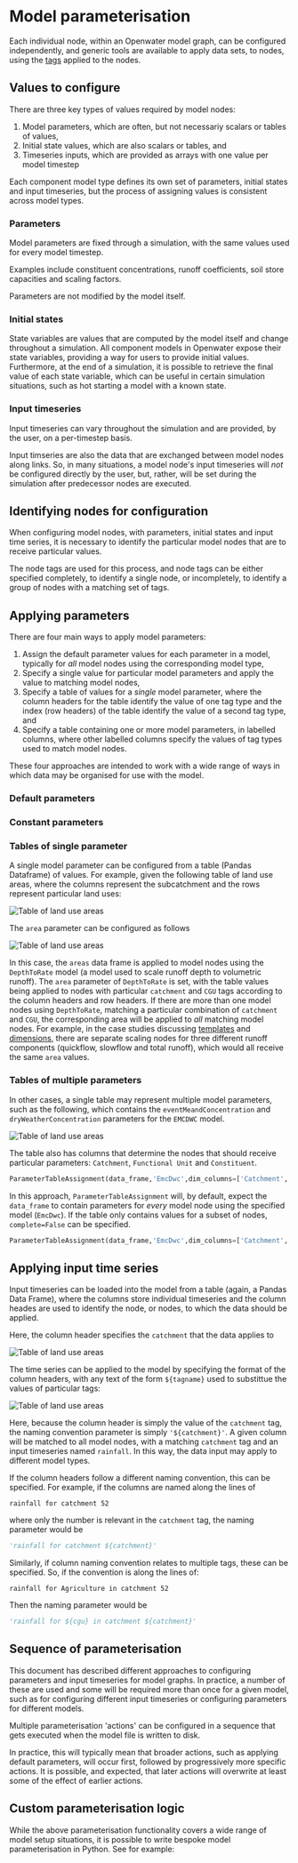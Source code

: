 # Model parameterisation

Each individual node, within an Openwater model graph, can be configured independently, and generic tools are available to apply data sets, to nodes, using the [tags](dimensions.md) applied to the nodes.

## Values to configure

There are three key types of values required by model nodes:

1. Model parameters, which are often, but not necessariy scalars or tables of values,
2. Initial state values, which are also scalars or tables, and
3. Timeseries inputs, which are provided as arrays with one value per model timestep

Each component model type defines its own set of parameters, initial states and input timeseries, but the process of assigning values is consistent across model types.

### Parameters

Model parameters are fixed through a simulation, with the same values used for every model timestep.

Examples include constituent concentrations, runoff coefficients, soil store capacities and scaling factors.

Parameters are not modified by the model itself.

### Initial states

State variables are values that are computed by the model itself and change throughout a simulation. All component models in Openwater expose their state variables, providing a way for users to provide initial values. Furthermore, at the end of a simulation, it is possible to retrieve the final value of each state variable, which can be useful in certain simulation situations, such as hot starting a model with a known state.

### Input timeseries

Input timeseries can vary throughout the simulation and are provided, by the user, on a per-timestep basis.

Input timseries are also the data that are exchanged between model nodes along links. So, in many situations, a model node's input timeseries will *not* be configured directly by the user, but, rather, will be set during the simulation after predecessor nodes are executed.


## Identifying nodes for configuration

When configuring model nodes, with parameters, initial states and input time series, it is necessary to identify the particular model nodes that are to receive particular values.

The node tags are used for this process, and node tags can be either specified completely, to identify a single node, or incompletely, to identify a group of nodes with a matching set of tags.

## Applying parameters

There are four main ways to apply model parameters:

1. Assign the default parameter values for each parameter in a model, typically for *all* model nodes using the corresponding model type,
2. Specify a single value for particular model parameters and apply the value to matching model nodes,
3. Specify a table of values for a *single* model parameter, where the column headers for the table identify the value of one tag type and the index (row headers) of the table identify the value of a second tag type, and
4. Specify a table containing one or more model parameters, in labelled columns, where other labelled columns specify the values of tag types used to match model nodes.

These four approaches are intended to work with a wide range of ways in which data may be organised for use with the model.

### Default parameters


### Constant parameters


### Tables of single parameter

A single model parameter can be configured from a table (Pandas Dataframe) of values. For example, given the following table of land use areas, where the columns represent the subcatchment and the rows represent particular land uses:

![Table of land use areas](figures/Parameterise-Table-2D.png)

The `area` parameter can be configured as follows

![Table of land use areas](figures/Parameterise-Table-2D-Code.png)

In this case, the `areas` data frame is applied to model nodes using the `DepthToRate` model (a model used to scale runoff depth to volumetric runoff). The `area` parameter of `DepthToRate` is set, with the table values being applied to nodes with particular `catchment` and `CGU` tags according to the column headers and row headers. If there are more than one model nodes using `DepthToRate`, matching a particular combination of `catchment` and `CGU`, the corresponding area will be applied to _all_ matching model nodes. For example, in the case studies discussing [templates](templates.md) and [dimensions](dimensions.md), there are separate scaling nodes for three different runoff components (quickflow, slowflow and total runoff), which would all receive the same `area` values.

### Tables of multiple parameters

In other cases, a single table may represent multiple model parameters, such as the following, which contains the `eventMeandConcentration` and `dryWeatherConcentration` parameters for the `EMCDWC` model.

![Table of land use areas](figures/Parameterise-Table-ND.png)

The table also has columns that determine the nodes that should receive particular parameters: `Catchment`, `Functional Unit` and `Constituent`.

```python
ParameterTableAssignment(data_frame,'EmcDwc',dim_columns=['Catchment', 'Functional Unit', 'Constituent'])
```

In this approach, `ParameterTableAssignment` will, by default, expect the `data_frame` to contain parameters for _every_ model node using the specified model (`EmcDwc`). If the table only contains values for a subset of nodes, `complete=False` can be specified.

```python
ParameterTableAssignment(data_frame,'EmcDwc',dim_columns=['Catchment', 'Functional Unit', 'Constituent'],complete=False)
```

## Applying input time series

Input timeseries can be loaded into the model from a table (again, a Pandas Data Frame), where the columns store individual timeseries and the column heades are used to identify the node, or nodes, to which the data should be applied.

Here, the column header specifies the `catchment` that the data applies to

![Table of land use areas](figures/Parameterise-Timeseries.png)

The time series can be applied to the model by specifying the format of the column headers, with any text of the form `${tagname}` used to substittue the values of particular tags:

![Table of land use areas](figures/Parameterise-Timeseries-Code.png)

Here, because the column header is simply the value of the `catchment` tag, the naming convention parameter is simply `'${catchment}'`. A given column will be matched to all model nodes, with a matching `catchment` tag and an input timeseries named `rainfall`. In this way, the data input may apply to different model types.

If the column headers follow a different naming convention, this can be specified. For example, if the columns are named along the lines of

```
rainfall for catchment 52
```

where only the number is relevant in the `catchment` tag, the naming parameter would be

```python
'rainfall for catchment ${catchment}'
```

Similarly, if column naming convention relates to multiple tags, these can be specified. So, if the convention is along the lines of:

```
rainfall for Agriculture in catchment 52
```

Then the naming parameter would be

```python
'rainfall for ${cgu} in catchment ${catchment}'
```

## Sequence of parameterisation

This document has described different approaches to configuring parameters and input timeseries for model graphs. In practice, a number of these are used and some will be required more than once for a given model, such as for configuring different input timeseries or configuring parameters for different models.

Multiple parameterisation 'actions' can be configured in a sequence that gets executed when the model file is written to disk.

In practice, this will typically mean that broader actions, such as applying default parameters, will occur first, followed by progressively more specific actions. It is possible, and expected, that later actions will overwrite at least some of the effect of earlier actions.


## Custom parameterisation logic

While the above parameterisation functionality covers a wide range of model setup situations, it is possible to write bespoke model parameterisation in Python. See for example:

<todo>

